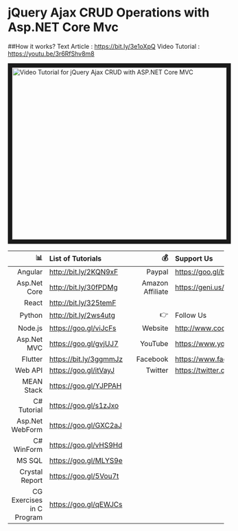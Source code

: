 # jQuery Ajax CRUD Operations with Asp.NET Core Mvc

##How it works?
 Text Article : https://bit.ly/3e1oXpQ
 Video Tutorial : https://youtu.be/3r6RfShv8m8
 
 <a href="http://www.youtube.com/watch?feature=player_embedded&v=3r6RfShv8m8
" target="_blank"><img src="http://img.youtube.com/vi/3r6RfShv8m8/0.jpg" 
alt="Video Tutorial for jQuery Ajax CRUD with ASP.NET Core MVC" width="500" height="400" border="10" /></a>



| :bar_chart:               |  List of Tutorials   |   | :moneybag:           | Support Us                           |
|--------------------------:|:---------------------|---|---------------------:|:-------------------------------------|
| Angular                   |http://bit.ly/2KQN9xF |   |Paypal                | https://goo.gl/bPcyXW                |
| Asp.Net Core              |http://bit.ly/30fPDMg |   |Amazon   Affiliate    | https://geni.us/JDzpE                |
| React                     |http://bit.ly/325temF |   |
| Python                    |http://bit.ly/2ws4utg |   | :point_right:        | Follow Us                            |
| Node.js                   |https://goo.gl/viJcFs |   |Website               |http://www.codaffection.com          |
| Asp.Net MVC               |https://goo.gl/gvjUJ7 |   |YouTube               |https://www.youtube.com/codaffection  |
| Flutter                   |https://bit.ly/3ggmmJz|   |Facebook              |https://www.facebook.com/codaffection |
| Web API                   |https://goo.gl/itVayJ |   |Twitter               |https://twitter.com/CodAffection      |
| MEAN Stack                |https://goo.gl/YJPPAH |   |
| C# Tutorial               |https://goo.gl/s1zJxo |   |
| Asp.Net WebForm           |https://goo.gl/GXC2aJ |   |
| C# WinForm                |https://goo.gl/vHS9Hd |   |
| MS SQL                    |https://goo.gl/MLYS9e |   |
| Crystal Report            |https://goo.gl/5Vou7t |   |
| CG Exercises in C Program |https://goo.gl/qEWJCs |   |
